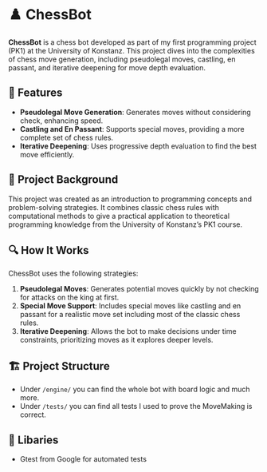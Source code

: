 # ♟️ ChessBot

**ChessBot** is a chess bot developed as part of my first programming project (PK1) at the University of Konstanz. This project dives into the complexities of chess move generation, including pseudolegal moves, castling, en passant, and iterative deepening for move depth evaluation.

## 🚀 Features

- **Pseudolegal Move Generation**: Generates moves without considering check, enhancing speed.
- **Castling and En Passant**: Supports special moves, providing a more complete set of chess rules.
- **Iterative Deepening**: Uses progressive depth evaluation to find the best move efficiently.

## 🏫 Project Background

This project was created as an introduction to programming concepts and problem-solving strategies. It combines classic chess rules with computational methods to give a practical application to theoretical programming knowledge from the University of Konstanz’s PK1 course.

## 🔍 How It Works

ChessBot uses the following strategies:

1. **Pseudolegal Moves**: Generates potential moves quickly by not checking for attacks on the king at first.
2. **Special Move Support**: Includes special moves like castling and en passant for a realistic move set including most of the classic chess rules.
3. **Iterative Deepening**: Allows the bot to make decisions under time constraints, prioritizing moves as it explores deeper levels.

## 🏗️ Project Structure

- Under ``/engine/`` you can find the whole bot with board logic and much more.
- Under ``/tests/`` you can find all tests I used to prove the MoveMaking is correct.

## 📝 Libaries

- Gtest from Google for automated tests